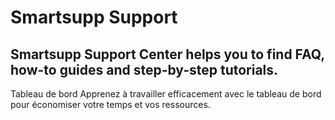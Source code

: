 # Smartsupp Support
## Smartsupp Support Center helps you to find FAQ, how-to guides and step-by-step tutorials.
Tableau de bord 
Apprenez à travailler efficacement avec le tableau de bord pour économiser votre temps et vos ressources.

